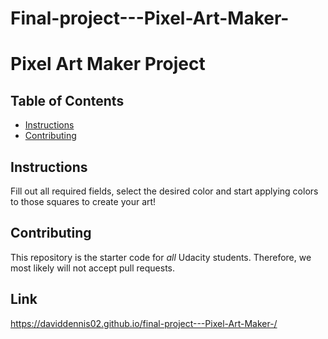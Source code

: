 # Final-project---Pixel-Art-Maker-
# Pixel Art Maker Project

## Table of Contents

* [Instructions](#instructions)
* [Contributing](#contributing)

## Instructions

Fill out all required fields, select the desired color and start applying colors to those squares to create your art!

## Contributing

This repository is the starter code for _all_ Udacity students. Therefore, we most likely will not accept pull requests.
## Link 
https://daviddennis02.github.io/final-project---Pixel-Art-Maker-/
